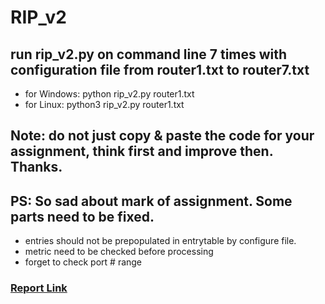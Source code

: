 # RIP_v2
## run rip_v2.py on command line 7 times with configuration file from router1.txt to router7.txt
- for Windows: python rip_v2.py router1.txt
- for Linux: python3 rip_v2.py router1.txt

## Note: do not just copy & paste the code for your assignment, think first and improve then. Thanks.

## PS: So sad about mark of assignment. Some parts need to be fixed.
- entries should not be prepopulated in entrytable by configure file.
- metric need to be checked before processing
- forget to check port # range

### [Report Link](https://github.com/jackyisme123/RIP_v2/blob/master/COSC364%20report.pdf)
